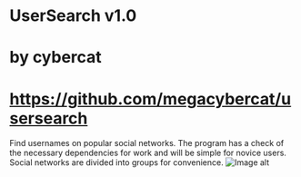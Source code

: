 # UserSearch v1.0
# by cybercat
# https://github.com/megacybercat/usersearch
Find usernames on popular social networks. The program has a check of the necessary dependencies for work and will be simple for novice users. Social networks are divided into groups for convenience.
![Image alt](https://sun9-5.userapi.com/c858324/v858324585/205f09/VgsRm4XYEZI.jpg)
